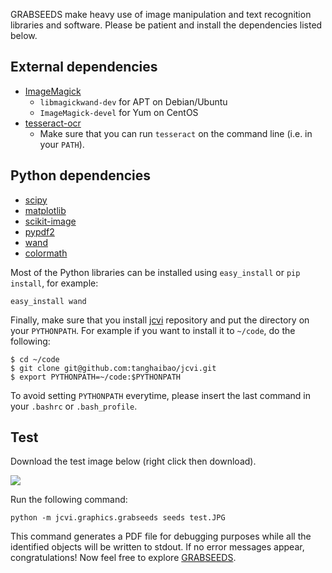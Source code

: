 GRABSEEDS make heavy use of image manipulation and text recognition libraries and software. Please be patient and install the dependencies listed below. 

## External dependencies
* [ImageMagick](http://www.imagemagick.org/)
    - ``libmagickwand-dev`` for APT on Debian/Ubuntu
    - ``ImageMagick-devel`` for Yum on CentOS
* [tesseract-ocr](https://code.google.com/p/tesseract-ocr/)
    - Make sure that you can run ``tesseract`` on the command line (i.e. in your ``PATH``).

## Python dependencies
* [scipy](http://www.scipy.org/)
* [matplotlib](http://matplotlib.org/)
* [scikit-image](http://scikit-image.org/)
* [pypdf2](http://mstamy2.github.io/PyPDF2/)
* [wand](http://docs.wand-py.org/en/0.3.7/)
* [colormath](https://github.com/gtaylor/python-colormath)

Most of the Python libraries can be installed using `easy_install` or `pip install`, for example:
```
easy_install wand
```
Finally, make sure that you install [jcvi](https://github.com/tanghaibao/jcvi/) repository and put the directory on your `PYTHONPATH`. For example if you want to install it to `~/code`, do the following:
```
$ cd ~/code
$ git clone git@github.com:tanghaibao/jcvi.git
$ export PYTHONPATH=~/code:$PYTHONPATH
```
To avoid setting `PYTHONPATH` everytime, please insert the last command in your `.bashrc` or `.bash_profile`.

## Test
Download the test image below (right click then download).

![](https://dl.dropboxusercontent.com/u/15937715/Data/GRABSEEDS/test.JPG)

Run the following command:
```
python -m jcvi.graphics.grabseeds seeds test.JPG
```
This command generates a PDF file for debugging purposes while all the identified objects will be written to stdout. If no error messages appear, congratulations! Now feel free to explore [GRABSEEDS](wiki/GRABSEEDS).